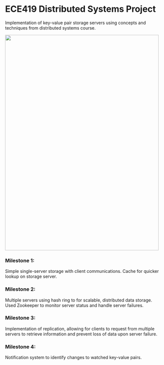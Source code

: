 # ECE419 Distributed Systems Project
Implementation of key-value pair storage servers using concepts and techniques from distributed systems course.

<img src="https://i.imgur.com/ZMSKtqJ.png" width="500px" height="700px" />

### Milestone 1: 
Simple single-server storage with client communications. Cache for quicker lookup on storage server.

### Milestone 2: 
Multiple servers using hash ring to for scalable, distributed data storage. Used Zookeeper to monitor server status and handle server failures. 

### Milestone 3: 
Implementation of replication, allowing for clients to request from multiple servers to retrieve information and prevent loss of data upon server failure.

### Milestone 4: 
Notification system to identify changes to watched key-value pairs.
